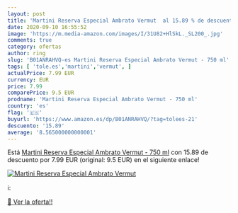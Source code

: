 ```yaml
---
layout: post
title: 'Martini Reserva Especial Ambrato Vermut  al 15.89 % de descuento'
date: 2020-09-10 16:55:52
image: 'https://m.media-amazon.com/images/I/31U82+HlSkL._SL200_.jpg'
comments: true
category: ofertas
author: ring
slug: 'B01ANRAHVQ-es Martini Reserva Especial Ambrato Vermut - 750 ml'
tags: [ 'tole.es','martini','vermut', ]
actualPrice: 7.99 EUR
currency: EUR
price: 7.99
comparePrice: 9.5 EUR
prodname: 'Martini Reserva Especial Ambrato Vermut - 750 ml'
country: 'es'
flag: '🇪🇸'
buyurl: 'https://www.amazon.es/dp/B01ANRAHVQ/?tag=tolees-21'
descuento: '15.89'
average: '8.565000000000001'
---
```


Está [Martini Reserva Especial Ambrato Vermut - 750 ml](https://www.amazon.es/dp/B01ANRAHVQ/?tag=tolees-21) con 15.89 de descuento por 7.99 EUR (original: 9.5 EUR) en el siguiente enlace!

[![Martini Reserva Especial Ambrato Vermut ](https://m.media-amazon.com/images/I/31U82+HlSkL._SL200_.jpg)](https://www.amazon.es/dp/B01ANRAHVQ/?tag=tolees-21)

ℹ️:


[🛒 Ver la oferta!!](https://www.amazon.es/dp/B01ANRAHVQ/?tag=tolees-21)
